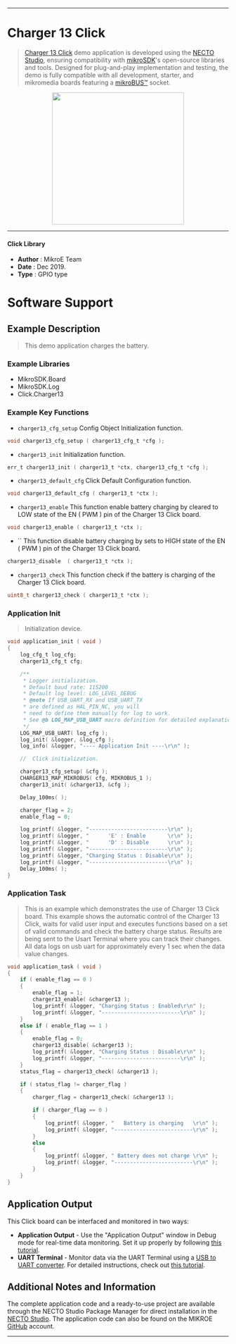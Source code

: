 
---
# Charger 13 Click

> [Charger 13 Click](https://www.mikroe.com/?pid_product=MIKROE-3748) demo application is developed using
the [NECTO Studio](https://www.mikroe.com/necto), ensuring compatibility with [mikroSDK](https://www.mikroe.com/mikrosdk)'s
open-source libraries and tools. Designed for plug-and-play implementation and testing, the demo is fully compatible with
all development, starter, and mikromedia boards featuring a [mikroBUS&trade;](https://www.mikroe.com/mikrobus) socket.

<p align="center">
  <img src="https://www.mikroe.com/?pid_product=MIKROE-3748&image=1" height=300px>
</p>

---

#### Click Library

- **Author**        : MikroE Team
- **Date**          : Dec 2019.
- **Type**          : GPIO type

# Software Support

## Example Description

> This demo application charges the battery.

### Example Libraries

- MikroSDK.Board
- MikroSDK.Log
- Click.Charger13

### Example Key Functions

- `charger13_cfg_setup` Config Object Initialization function. 
```c
void charger13_cfg_setup ( charger13_cfg_t *cfg );
``` 
 
- `charger13_init` Initialization function. 
```c
err_t charger13_init ( charger13_t *ctx, charger13_cfg_t *cfg );
```

- `charger13_default_cfg` Click Default Configuration function. 
```c
void charger13_default_cfg ( charger13_t *ctx );
```

- `charger13_enable` This function enable battery charging by cleared to LOW state of the EN ( PWM ) pin of the Charger 13 Click board. 
```c
void charger13_enable ( charger13_t *ctx );
```
 
- `` This function disable battery charging by sets to HIGH state of the EN ( PWM ) pin of the Charger 13 Click board. 
```c
charger13_disable  ( charger13_t *ctx );
```

- `charger13_check` This function check if the battery is charging of the Charger 13 Click board. 
```c
uint8_t charger13_check ( charger13_t *ctx );
```

### Application Init

> Initialization device.

```c
void application_init ( void )
{
    log_cfg_t log_cfg;
    charger13_cfg_t cfg;

    /** 
     * Logger initialization.
     * Default baud rate: 115200
     * Default log level: LOG_LEVEL_DEBUG
     * @note If USB_UART_RX and USB_UART_TX 
     * are defined as HAL_PIN_NC, you will 
     * need to define them manually for log to work. 
     * See @b LOG_MAP_USB_UART macro definition for detailed explanation.
     */
    LOG_MAP_USB_UART( log_cfg );
    log_init( &logger, &log_cfg );
    log_info( &logger, "---- Application Init ----\r\n" );

    //  Click initialization.

    charger13_cfg_setup( &cfg );
    CHARGER13_MAP_MIKROBUS( cfg, MIKROBUS_1 );
    charger13_init( &charger13, &cfg );

    Delay_100ms( );

    charger_flag = 2;
    enable_flag = 0;

    log_printf( &logger, "-------------------------\r\n" );
    log_printf( &logger, "      'E' : Enable       \r\n" );
    log_printf( &logger, "      'D' : Disable      \r\n" );
    log_printf( &logger, "-------------------------\r\n" );
    log_printf( &logger, "Charging Status : Disable\r\n" );
    log_printf( &logger, "-------------------------\r\n" );
    Delay_100ms( );
}
```

### Application Task

> This is an example which demonstrates the use of Charger 13 Click board.
> This example shows the automatic control of the Charger 13 Click,
> waits for valid user input and executes functions based on a set of valid commands
> and check the battery charge status.
> Results are being sent to the Usart Terminal where you can track their changes.
> All data logs on usb uart for approximately every 1 sec when the data value changes.

```c
void application_task ( void )
{
    if ( enable_flag == 0 )
    {
        enable_flag = 1;
        charger13_enable( &charger13 );
        log_printf( &logger, "Charging Status : Enabled\r\n" );
        log_printf( &logger, "-------------------------\r\n" );
    }
    else if ( enable_flag == 1 )
    {
        enable_flag = 0;
        charger13_disable( &charger13 );
        log_printf( &logger, "Charging Status : Disable\r\n" );
        log_printf( &logger, "-------------------------\r\n" );
    }
    status_flag = charger13_check( &charger13 );

    if ( status_flag != charger_flag )
    {   
        charger_flag = charger13_check( &charger13 );

        if ( charger_flag == 0 )
        {
            log_printf( &logger, "   Battery is charging   \r\n" );
            log_printf( &logger, "-------------------------\r\n" );
        }
        else
        {
            log_printf( &logger, " Battery does not charge \r\n" );
            log_printf( &logger, "-------------------------\r\n" );
        }
    }
}
```

## Application Output

This Click board can be interfaced and monitored in two ways:
- **Application Output** - Use the "Application Output" window in Debug mode for real-time data monitoring.
Set it up properly by following [this tutorial](https://www.youtube.com/watch?v=ta5yyk1Woy4).
- **UART Terminal** - Monitor data via the UART Terminal using
a [USB to UART converter](https://www.mikroe.com/click/interface/usb?interface*=uart,uart). For detailed instructions,
check out [this tutorial](https://help.mikroe.com/necto/v2/Getting%20Started/Tools/UARTTerminalTool).

## Additional Notes and Information

The complete application code and a ready-to-use project are available through the NECTO Studio Package Manager for 
direct installation in the [NECTO Studio](https://www.mikroe.com/necto). The application code can also be found on
the MIKROE [GitHub](https://github.com/MikroElektronika/mikrosdk_click_v2) account.

---
